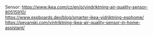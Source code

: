 Sensor:  https://www.ikea.com/cz/en/p/vindriktning-air-quality-sensor-80515910/ <br>
https://www.espboards.dev/blog/smarter-ikea-vidriktning-esphome/ <br>
https://peyanski.com/vintriktning-ikea-air-quality-sensor-in-home-assistant/


